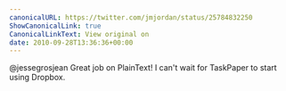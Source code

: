 ```yaml
---
canonicalURL: https://twitter.com/jmjordan/status/25784832250
ShowCanonicalLink: true
CanonicalLinkText: View original on
date: 2010-09-28T13:36:36+00:00
---
```

@jessegrosjean Great job on PlainText! I can't wait for TaskPaper to start using Dropbox.